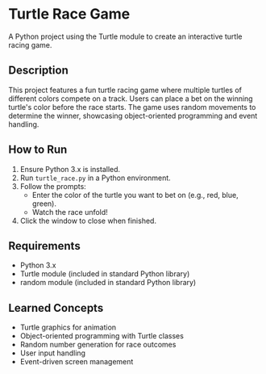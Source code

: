 # Turtle Race Game
A Python project using the Turtle module to create an interactive turtle racing game.

## Description
This project features a fun turtle racing game where multiple turtles of different colors compete on a track. Users can place a bet on the winning turtle's color before the race starts. The game uses random movements to determine the winner, showcasing object-oriented programming and event handling.

## How to Run
1. Ensure Python 3.x is installed.
2. Run `turtle_race.py` in a Python environment.
3. Follow the prompts:
   - Enter the color of the turtle you want to bet on (e.g., red, blue, green).
   - Watch the race unfold!
4. Click the window to close when finished.

## Requirements
- Python 3.x
- Turtle module (included in standard Python library)
- random module (included in standard Python library)

## Learned Concepts
- Turtle graphics for animation
- Object-oriented programming with Turtle classes
- Random number generation for race outcomes
- User input handling
- Event-driven screen management